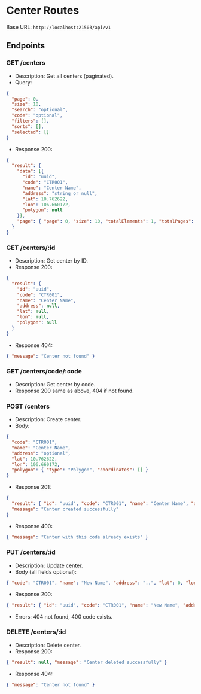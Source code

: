 # Center Routes

Base URL: `http://localhost:21503/api/v1`

## Endpoints

### GET /centers
- Description: Get all centers (paginated).
- Query:
```json
{
  "page": 0,
  "size": 10,
  "search": "optional",
  "code": "optional",
  "filters": [],
  "sorts": [],
  "selected": []
}
```
- Response 200:
```json
{
  "result": {
    "data": [{
      "id": "uuid",
      "code": "CTR001",
      "name": "Center Name",
      "address": "string or null",
      "lat": 10.762622,
      "lon": 106.660172,
      "polygon": null
    }],
    "page": { "page": 0, "size": 10, "totalElements": 1, "totalPages": 1, "filters": [], "sorts": [], "selected": [] }
  }
}
```

### GET /centers/:id
- Description: Get center by ID.
- Response 200:
```json
{
  "result": {
    "id": "uuid",
    "code": "CTR001",
    "name": "Center Name",
    "address": null,
    "lat": null,
    "lon": null,
    "polygon": null
  }
}
```
- Response 404:
```json
{ "message": "Center not found" }
```

### GET /centers/code/:code
- Description: Get center by code.
- Response 200 same as above, 404 if not found.

### POST /centers
- Description: Create center.
- Body:
```json
{
  "code": "CTR001",
  "name": "Center Name",
  "address": "optional",
  "lat": 10.762622,
  "lon": 106.660172,
  "polygon": { "type": "Polygon", "coordinates": [] }
}
```
- Response 201:
```json
{
  "result": { "id": "uuid", "code": "CTR001", "name": "Center Name", "address": "...", "lat": 10.762622, "lon": 106.660172, "polygon": null },
  "message": "Center created successfully"
}
```
- Response 400:
```json
{ "message": "Center with this code already exists" }
```

### PUT /centers/:id
- Description: Update center.
- Body (all fields optional):
```json
{ "code": "CTR001", "name": "New Name", "address": "..", "lat": 0, "lon": 0, "polygon": null }
```
- Response 200:
```json
{ "result": { "id": "uuid", "code": "CTR001", "name": "New Name", "address": "..", "lat": 0, "lon": 0, "polygon": null }, "message": "Center updated successfully" }
```
- Errors: 404 not found, 400 code exists.

### DELETE /centers/:id
- Description: Delete center.
- Response 200:
```json
{ "result": null, "message": "Center deleted successfully" }
```
- Response 404:
```json
{ "message": "Center not found" }
```
